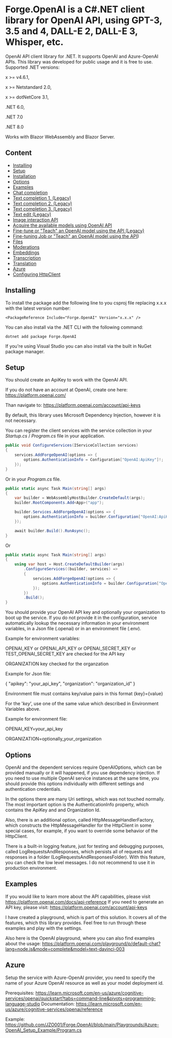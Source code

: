 # Forge.OpenAI is a C#.NET client library for OpenAI API, using GPT-3, 3.5 and 4, DALL-E 2, DALL-E 3, Whisper, etc.
OpenAI API client library for .NET. It supports OpenAI and Azure-OpenAI APIs. This library was developed for public usage and it is free to use.
Supported .NET versions:

x >= v4.6.1,

x >= Netstandard 2.0,

x >= dotNetCore 3.1,

.NET 6.0,

.NET 7.0

.NET 8.0

Works with Blazor WebAssembly and Blazor Server.


## Content

 * [Installing](#Installing)
 * [Setup](#Setup)
 * [Installation](#install-from-nuget)
 * [Options](#Options)
 * [Examples](#Examples)
 * [Chat completion](https://github.com/JZO001/Forge.OpenAI/wiki/Chat-completion)
 * [Text completion 1. (Legacy)](https://github.com/JZO001/Forge.OpenAI/wiki/Text-completion-1.-(Legacy))
 * [Text completion 2. (Legacy)](https://github.com/JZO001/Forge.OpenAI/wiki/Text-completion-2.-(Legacy))
 * [Text completion 3. (Legacy)](https://github.com/JZO001/Forge.OpenAI/wiki/Text-completion-3.-(Legacy))
 * [Text edit (Legacy)](https://github.com/JZO001/Forge.OpenAI/wiki/Text-edit-(Legacy))
 * [Image interaction API](https://github.com/JZO001/Forge.OpenAI/wiki/Image-interaction-API)
 * [Acquire the available models using OoenAI API](https://github.com/JZO001/Forge.OpenAI/wiki/Acquire-the-available-models-using-OpenAI-API)
 * [Fine-tune or "Teach" an OpenAI model using the API (Legacy)](https://github.com/JZO001/Forge.OpenAI/wiki/Fine-tune-or-%22Teach%22-an-OpenAI-model-using-the-API-(Legacy))
 * [Fine-tuning Job or "Teach" an OpenAI model using the API](https://github.com/JZO001/Forge.OpenAI/wiki/Fine-tuning-jobs-or-%22Teach%22-an-OpenAI-model-using-the-API))
 * [Files](https://github.com/JZO001/Forge.OpenAI/wiki/Files)
 * [Moderations](https://github.com/JZO001/Forge.OpenAI/wiki/Moderations)
 * [Embeddings](https://github.com/JZO001/Forge.OpenAI/wiki/Embeddings)
 * [Transcription](https://github.com/JZO001/Forge.OpenAI/wiki/Transcription)
 * [Translation](https://github.com/JZO001/Forge.OpenAI/wiki/Translation)
 * [Azure](#azure)
 * [Configuring HttpClient](https://github.com/JZO001/Forge.OpenAI/wiki/Configuring-HttpClient)


## Installing

To install the package add the following line to you csproj file replacing x.x.x with the latest version number:

```
<PackageReference Include="Forge.OpenAI" Version="x.x.x" />
```

You can also install via the .NET CLI with the following command:

```
dotnet add package Forge.OpenAI
```

If you're using Visual Studio you can also install via the built in NuGet package manager.

## Setup

You should create an ApiKey to work with the OpenAI API.

If you do not have an account at OpenAI, create one here:
https://platform.openai.com/

Than navigate to:
https://platform.openai.com/account/api-keys



By default, this library uses Microsoft Dependency Injection, however it is not necessary.

You can register the client services with the service collection in your _Startup.cs_ / _Program.cs_ file in your application.

```c#
public void ConfigureServices(IServiceCollection services)
{
    services.AddForgeOpenAI(options => {
        options.AuthenticationInfo = Configuration["OpenAI:ApiKey"]!;
    });
}
``` 

Or in your _Program.cs_ file.

```c#
public static async Task Main(string[] args)
{
    var builder = WebAssemblyHostBuilder.CreateDefault(args);
    builder.RootComponents.Add<App>("app");

    builder.Services.AddForgeOpenAI(options => {
        options.AuthenticationInfo = builder.Configuration["OpenAI:ApiKey"]!;
    });

    await builder.Build().RunAsync();
}
```

Or

```c#
public static async Task Main(string[] args)
{
    using var host = Host.CreateDefaultBuilder(args)
        .ConfigureServices((builder, services) =>
        {
            services.AddForgeOpenAI(options => {
                options.AuthenticationInfo = builder.Configuration["OpenAI:ApiKey"]!;
            });
        })
        .Build();
}
```

You should provide your OpenAI API key and optionally your organization to boot up the service.
If you do not provide it in the configuration, service automatically lookup the necessary
information in your environment variables, in a Json file (.openai) or
in an environment file (.env).

Example for environment variables:

OPENAI_KEY or OPENAI_API_KEY or OPENAI_SECRET_KEY or TEST_OPENAI_SECRET_KEY are checked for the API key

ORGANIZATION key checked for the organzation


Example for Json file:

{
    "apikey": "your_api_key",
    "organization": "organization_id"
}


Environment file must contains key/value pairs in this format {key}={value}

For the '_key_', use one of the same value which described in Environment Variables above.

Example for environment file:

OPENAI_KEY=your_api_key

ORGANIZATION=optionally_your_organization


## Options

OpenAI and the dependent services require OpenAIOptions, which can be provided manually or it will happened,
if you use dependency injection. If you need to use multiple OpenAI service instances at the same time,
you should provide this options individually with different settings and authentication credentials.

In the options there are many Uri settings, which was not touched normally. The most important option
is the AuthenticationInfo property, which contains the ApiKey and and Organization Id.

Also, there is an additional option, called HttpMessageHandlerFactory, which constructs the HttpMessageHandler
for the HttpClient in some special cases, for example, if you want to override some behavior of the HttpClient.

There is a built-in logging feature, just for testing and debugging purposes, called LogRequestsAndResponses,
which persists all of requests and responses in a folder (LogRequestsAndResponsesFolder). With this feature,
you can check the low level messages. I do not recommend to use it in production environment.


## Examples

If you would like to learn more about the API capabilities, please visit https://platform.openai.com/docs/api-reference
If you need to generate an API key, please visit: https://platform.openai.com/account/api-keys

I have created a playground, which is part of this solution. It covers all of the features, which this library provides.
Feel free to run through these examples and play with the settings.

Also here is the OpenAI playground, where you can also find examples about the usage:
https://platform.openai.com/playground/p/default-chat?lang=node.js&mode=complete&model=text-davinci-003


## Azure

Setup the service with Azure-OpenAI provider, you need to specify the name of your Azure OpenAI resource as well as your model deployment id.

Prerequisites: https://learn.microsoft.com/en-us/azure/cognitive-services/openai/quickstart?tabs=command-line&pivots=programming-language-studio
Documentation: https://learn.microsoft.com/en-us/azure/cognitive-services/openai/reference

Example: https://github.com/JZO001/Forge.OpenAI/blob/main/Playgrounds/Azure-OpenAI_Setup_Example/Program.cs
